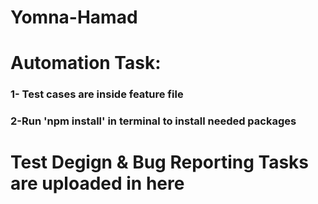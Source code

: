 # Yomna-Hamad
# Automation Task:
### 1- Test cases are inside feature file
### 2-Run 'npm install' in terminal to install needed packages

# Test Degign & Bug Reporting Tasks are uploaded in here
